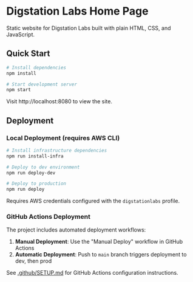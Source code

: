 # Digstation Labs Home Page

Static website for Digstation Labs built with plain HTML, CSS, and JavaScript.

## Quick Start

```bash
# Install dependencies
npm install

# Start development server
npm start
```

Visit http://localhost:8080 to view the site.

## Deployment

### Local Deployment (requires AWS CLI)

```bash
# Install infrastructure dependencies
npm run install-infra

# Deploy to dev environment
npm run deploy-dev

# Deploy to production
npm run deploy
```

Requires AWS credentials configured with the `digstationlabs` profile.

### GitHub Actions Deployment

The project includes automated deployment workflows:

1. **Manual Deployment**: Use the "Manual Deploy" workflow in GitHub Actions
2. **Automatic Deployment**: Push to `main` branch triggers deployment to dev, then prod

See [.github/SETUP.md](.github/SETUP.md) for GitHub Actions configuration instructions.